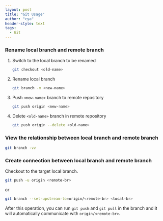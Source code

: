```yaml
---
layout: post
title: "Git Usage"
author: "cya"
header-style: text
tags:
  - Git
---
```


### Rename local branch and remote branch

1. Switch to the local branch to be renamed

   ```bash
   git checkout <old-name>
   ```

2. Rename local branch

   ```bash
   git branch -m <new-name>
   ```

3. Push `<new-name>` branch to remote repository

   ```bash
   git push origin <new-name>
   ```

4. Delete `<old-name>` branch in remote repository

   ```bash
   git push origin --delete <old-name>
   ```

### View the relationship between local branch and remote branch

```bash
git branch -vv
```

### Create connection between local branch and remote branch

Checkout to the target local branch.

```bash
git push -u origin <remote-br>
```

or

```bash
git branch --set-upstream-to=origin/<remote-br> <local-br>
```

After this operation, you can run `git push` and `git pull` in the branch and it will automatically communicate with `origin/<remote-br>`.